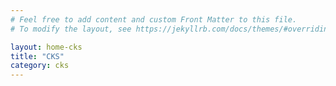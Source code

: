```yaml
---
# Feel free to add content and custom Front Matter to this file.
# To modify the layout, see https://jekyllrb.com/docs/themes/#overriding-theme-defaults

layout: home-cks
title: "CKS"
category: cks
---
```

